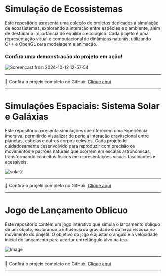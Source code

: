 # Simulação de Ecossistemas

Este repositório apresenta uma coleção de projetos dedicados à simulação de ecossistemas, explorando a interação entre espécies e o ambiente, além de destacar a importância do equilíbrio ecológico. Cada projeto é uma representação visual e computacional de dinâmicas naturais, utilizando C++ e OpenGL para modelagem e animação.


### Confira uma demonstração do projeto em ação!

![Screencast from 2024-10-12 12-57-54](https://github.com/user-attachments/assets/d02b5099-1b02-460d-ace5-8689310e2782)

---

🔗 Confira o projeto completo no GitHub: [Clique aqui](https://github.com/JhonatanBarboza/Simulacao_Ecossistema)

---

# Simulações Espaciais: Sistema Solar e Galáxias

Este repositório apresenta simulações que oferecem uma experiência imersiva, permitindo visualizar de perto a interação gravitacional entre planetas, estrelas e outros corpos celestes. Cada projeto foi cuidadosamente desenvolvido para reproduzir com precisão os movimentos e padrões naturais que ocorrem em escalas astronômicas, transformando conceitos físicos em representações visuais fascinantes e acessíveis.


![solar2](https://github.com/user-attachments/assets/7c53c1b5-a2fe-40a7-ac06-c88e34f9e2e6)

---

🔗 Confira o projeto completo no GitHub: [Clique aqui](https://github.com/JhonatanBarboza/Simulacao_Universo)

---

# Jogo de Lançamento Oblicuo

Este repositório contém um jogo interativo que simula o lançamento oblíquo de um objeto, explorando a influência da gravidade e da força viscosa no movimento do projétil. O objetivo do jogo é ajustar o ângulo e a velocidade inicial do lançamento para acertar um retângulo alvo na tela.

![Image](https://github.com/user-attachments/assets/1769a548-6fc9-4519-be71-c45bc1235370)

---

🔗 Confira o projeto completo no GitHub: [Clique aqui](https://github.com/JhonatanBarboza/Lancamento_obliquo/blob/main/README.md)

---

